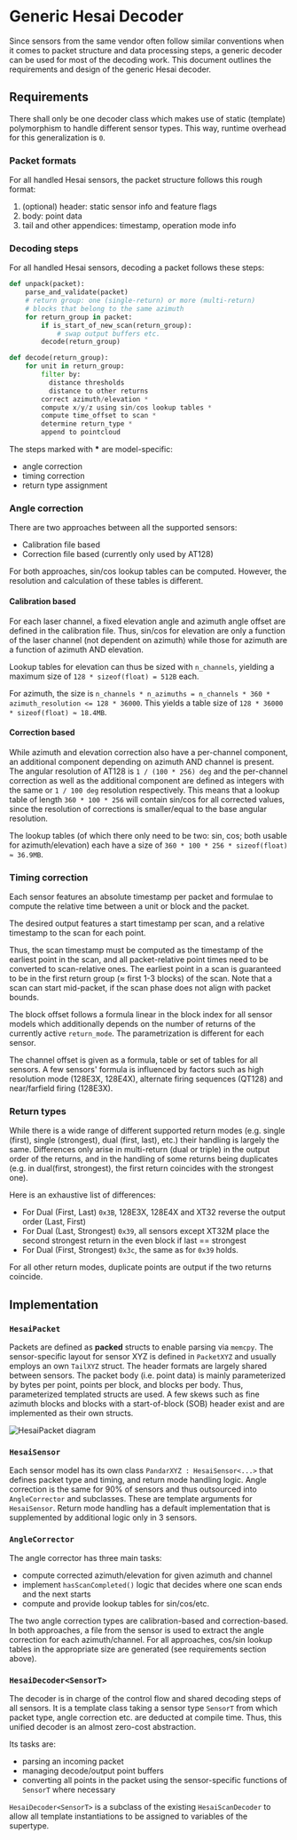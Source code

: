 # Generic Hesai Decoder

Since sensors from the same vendor often follow similar conventions when it comes to packet structure and data processing steps, a generic decoder can be used for most of the decoding work.
This document outlines the requirements and design of the generic Hesai decoder.

## Requirements

There shall only be one decoder class which makes use of static (template) polymorphism to handle different sensor types.
This way, runtime overhead for this generalization is `0`.

### Packet formats

For all handled Hesai sensors, the packet structure follows this rough format:
1. (optional) header: static sensor info and feature flags
2. body: point data
3. tail and other appendices: timestamp, operation mode info

### Decoding steps

For all handled Hesai sensors, decoding a packet follows these steps:
```python
def unpack(packet):
    parse_and_validate(packet)
    # return group: one (single-return) or more (multi-return) 
    # blocks that belong to the same azimuth
    for return_group in packet:
        if is_start_of_new_scan(return_group):
            # swap output buffers etc.
        decode(return_group)

def decode(return_group):
    for unit in return_group:
        filter by:
          distance thresholds
          distance to other returns
        correct azimuth/elevation *
        compute x/y/z using sin/cos lookup tables *
        compute time_offset to scan *
        determine return_type *
        append to pointcloud
```

The steps marked with __*__ are model-specific:

* angle correction
* timing correction
* return type assignment

### Angle correction

There are two approaches between all the supported sensors:
* Calibration file based
* Correction file based (currently only used by AT128)

For both approaches, sin/cos lookup tables can be computed.
However, the resolution and calculation of these tables is different.

#### Calibration based

For each laser channel, a fixed elevation angle and azimuth angle offset are defined in the calibration file.
Thus, sin/cos for elevation are only a function of the laser channel (not dependent on azimuth) while those for azimuth are a function of azimuth AND elevation.

Lookup tables for elevation can thus be sized with `n_channels`, yielding a maximum size of 
`128 * sizeof(float) = 512B` each.

For azimuth, the size is `n_channels * n_azimuths = n_channels * 360 * azimuth_resolution <= 128 * 36000`.
This yields a table size of `128 * 36000 * sizeof(float) ≈ 18.4MB`.

#### Correction based

While azimuth and elevation correction also have a per-channel component, an additional component depending on azimuth AND channel is present.
The angular resolution of AT128 is `1 / (100 * 256) deg` and the per-channel correction as well as the additional component are defined as integers with the same or `1 / 100 deg` resolution respectively.
This means that a lookup table of length `360 * 100 * 256` will contain sin/cos for all corrected values, since the resolution of corrections is smaller/equal to the base angular resolution.

The lookup tables (of which there only need to be two: sin, cos; both usable for azimuth/elevation) each have a size of `360 * 100 * 256 * sizeof(float) ≈ 36.9MB`.

### Timing correction

Each sensor features an absolute timestamp per packet and formulae to compute the relative time between a unit or block and the packet.

The desired output features a start timestamp per scan, and a relative timestamp to the scan for each point.

Thus, the scan timestamp must be computed as the timestamp of the earliest point in the scan, and all packet-relative point times need to be converted to scan-relative ones.
The earliest point in a scan is guaranteed to be in the first return group (≈ first 1-3 blocks) of the scan.
Note that a scan can start mid-packet, if the scan phase does not align with packet bounds.

The block offset follows a formula linear in the block index for all sensor models which additionally depends on the number of returns of the currently active `return_mode`. The parametrization is different for each sensor.

The channel offset is given as a formula, table or set of tables for all sensors. A few sensors' formula is influenced by factors such as high resolution mode (128E3X, 128E4X), alternate firing sequences (QT128) and near/farfield firing (128E3X).

### Return types

While there is a wide range of different supported return modes (e.g. single (first), single (strongest), dual (first, last), etc.) their handling is largely the same.
Differences only arise in multi-return (dual or triple) in the output order of the returns, and in the handling of some returns being duplicates (e.g. in dual(first, strongest), the first return coincides with the strongest one).

Here is an exhaustive list of differences:
* For Dual (First, Last) `0x3B`, 128E3X, 128E4X and XT32 reverse the output order (Last, First)
* For Dual (Last, Strongest) `0x39`, all sensors except XT32M place the second strongest return in the even block if last == strongest
* For Dual (First, Strongest) `0x3c`, the same as for `0x39` holds.

For all other return modes, duplicate points are output if the two returns coincide.

## Implementation

### `HesaiPacket`

Packets are defined as **packed** structs to enable parsing via `memcpy`.
The sensor-specific layout for sensor XYZ is defined in `PacketXYZ` and usually employs an own `TailXYZ` struct.
The header formats are largely shared between sensors.
The packet body (i.e. point data) is mainly parameterized by bytes per point, points per block, and blocks per body. Thus, parameterized templated structs are used. A few skews such as fine azimuth blocks and blocks with a start-of-block (SOB) header exist and are implemented as their own structs.

![HesaiPacket diagram](./GenericHesaiDecoder-Packet%20Formats.png)

### `HesaiSensor`

Each sensor model has its own class `PandarXYZ : HesaiSensor<...>` that defines packet type and timing, and return mode handling logic. Angle correction is the same for 90% of sensors and thus outsourced into `AngleCorrector` and subclasses. These are template arguments for `HesaiSensor`.
Return mode handling has a default implementation that is supplemented by additional logic only in 3 sensors.

### `AngleCorrector`

The angle corrector has three main tasks:
* compute corrected azimuth/elevation for given azimuth and channel
* implement `hasScanCompleted()` logic that decides where one scan ends and the next starts
* compute and provide lookup tables for sin/cos/etc.

The two angle correction types are calibration-based and correction-based. In both approaches, a file from the sensor is used to extract the angle correction for each azimuth/channel.
For all approaches, cos/sin lookup tables in the appropriate size are generated (see requirements section above).

### `HesaiDecoder<SensorT>`

The decoder is in charge of the control flow and shared decoding steps of all sensors.
It is a template class taking a sensor type `SensorT` from which packet type, angle correction etc. are deducted at compile time.
Thus, this unified decoder is an almost zero-cost abstraction.

Its tasks are:
* parsing an incoming packet
* managing decode/output point buffers
* converting all points in the packet using the sensor-specific functions of `SensorT` where necessary

`HesaiDecoder<SensorT>` is a subclass of the existing `HesaiScanDecoder` to allow all template instantiations to be assigned to variables of the supertype.
